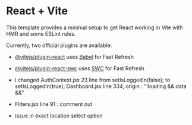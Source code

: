 # React + Vite

This template provides a minimal setup to get React working in Vite with HMR and some ESLint rules.

Currently, two official plugins are available:

- [@vitejs/plugin-react](https://github.com/vitejs/vite-plugin-react/blob/main/packages/plugin-react/README.md) uses [Babel](https://babeljs.io/) for Fast Refresh
- [@vitejs/plugin-react-swc](https://github.com/vitejs/vite-plugin-react-swc) uses [SWC](https://swc.rs/) for Fast Refresh


- i changed AuthContext.jsx 23 line from setIsLoggedIn(false); to setIsLoggedIn(true);
Dashboard.jsx line 334, origin : "!loading && data &&"
- Filters.jsx line 91 : comment out

- issue in exact location select option